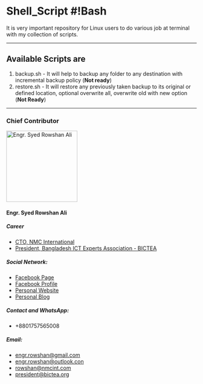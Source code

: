 # Shell_Script #!Bash

It is very important repository for Linux users to do various job at terminal with my collection of scripts.

---

## Available Scripts are

1. backup.sh - It will help to backup any folder to any destination with incremental backup policy
(**Not ready**)
2. restore.sh - It will restore any previously taken backup to its original or defined location, optional overwrite all, overwrite old with new option
(**Not Ready**)
---

### Chief Contributor
<img src="https://avatars3.githubusercontent.com/u/8403337?s=&v=400" alt="Engr. Syed Rowshan Ali" width="188" height="188">

#### Engr. Syed Rowshan Ali
##### Career
- [CTO, NMC International](https://nmcint.com)
- [President, Bangladesh ICT Experts Association - BICTEA](https://bictea.org)

##### Social Network:
- [Facebook Page](https://fb.com/engr-rowshan)
- [Facebook Profile](https://www.facebook.com/engr.syed.rowshan.ali)
- [Personal Website](https://rowshan.me)
- [Personal Blog](https://rowshansblog.com)

##### Contact and WhatsApp:
- +8801757565008

##### Email:
- engr.rowshan@gmail.com
- engr.rowshan@outlook.con
- rowshan@nmcint.com
- president@bictea.org
